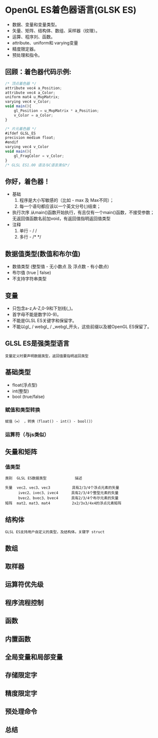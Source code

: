 #   OpenGL  ES着色器语言(GLSK ES)

* 数据、变量和变量类型。
* 矢量、矩阵、结构体、数组、采样器（纹理）。
* 运算、程序刘、函数。
* attribute、uniform和 varying变量
* 精度限定器。
* 预处理和指令。

##  回顾：着色器代码示例:
```javascript
/* 顶点着色器 */
attribute vec4 a_Position;
attribute vec4 a_Color;
uniform mat4 u_MvpMatrix;
varying vec4 v_Color;
void main(){
    gl_Position = u_MvpMatrix * a_Position;
    v_Color = a_Color;
}

/* 片元着色器 */
#ifdef GLSL_ES
precision medium float;
#endif
varying vec4 v_Color
void main(){
    gl_FragColor = v_Color;
}
/* GLSL ES1.00 语法与C语言类似*/
```

##  你好，着色器！

* 基础
    1. 程序是大小写敏感的（比如 - max 及 Max不同）；
    2. 每一个语句都应该以一个英文分号(;)结束；
* 执行次序
    从main()函数开始执行，有且仅有一个main()函数，不接受参数；
    无返回值函数名前加void，有返回值指明返回值类型
* 注释
    1. 单行 - / /
    2. 多行 - /* */

##  数据值类型(数值和布尔值)

* 数值类型  (整型值 - 无小数点 及 浮点数 - 有小数点)
* 布尔值 (true | false)
* 不支持字符串类型

##  变量

* 只包含a-z,A-Z,0-9和下划线(_)。
* 首字母不能是数字(0-9)。
* 不能是GLSL ES关键字和保留字。
* 不能以gl_ / webgl_ / _webgl_开头，这些前缀以及被OpenGL ES保留了。

##  GLSL ES是强类型语言

    变量定义时要声明数据类型，返回值要指明返回类型

##  基础类型

* float(浮点型)
* int(整型)
* bool (true/false)

### 赋值和类型转换

    赋值（=） ，转换（float() - int() - bool()）

### 运算符（与js类似）

##  矢量和矩阵

### 值类型
    
    类别  GLSL ES数据类型             描述
    
    矢量  vec2、vec3、vec3          具有2/3/4个浮点元素的矢量    
          ivec2、ivec3、ivec4      具有2/3/4个整型元素的矢量
          bvec2、bvec3、bvec4      具有2/3/4个布尔元素的矢量
    矩阵  mat2、mat3、mat4          2x2/3x3/4x4的浮点元素矩阵

##  结构体

    GLSL ES支持用户自定义的类型，及结构体。关键字 struct

##  数组

##  取样器

##  运算符优先级

##  程序流程控制

##  函数

##  内置函数

##  全局变量和局部变量

##  存储限定字

##  精度限定字

##  预处理命令

##  总结
